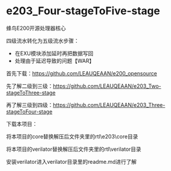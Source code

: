 # e203_Four-stageToFive-stage
蜂鸟E200开源处理器核心

四级流水转化为五级流水步骤：
*   在EXU模块添加延时再把数据写回
*   处理由于延迟导致的问题【WAR】

 首先下载：https://github.com/LEAUQEAAN/e200_opensource

 先了解二级到三级：https://github.com/LEAUQEAAN/e203_Two-stageToThree-stage 
 
 再了解三级到四级：https://github.com/LEAUQEAAN/e203_Three-stageToFour-stage
 
 下载本项目：

 将本项目的core替换解压后文件夹里的rtl\e203\core目录
 
 将本项目的verilator替换解压后文件夹里的rtl\verilator目录

 安装verilator进入verilator目录里的readme.md进行了解
